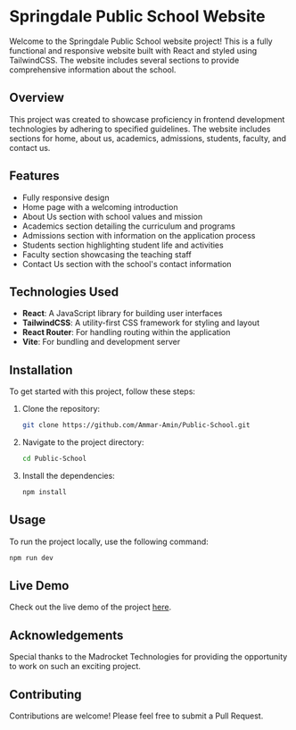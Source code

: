 # Springdale Public School Website

Welcome to the Springdale Public School website project! This is a fully functional and responsive website built with React and styled using TailwindCSS. The website includes several sections to provide comprehensive information about the school.

## Overview

This project was created to showcase proficiency in frontend development technologies by adhering to specified guidelines. The website includes sections for home, about us, academics, admissions, students, faculty, and contact us.

## Features

- Fully responsive design
- Home page with a welcoming introduction
- About Us section with school values and mission
- Academics section detailing the curriculum and programs
- Admissions section with information on the application process
- Students section highlighting student life and activities
- Faculty section showcasing the teaching staff
- Contact Us section with the school's contact information

## Technologies Used

- **React**: A JavaScript library for building user interfaces
- **TailwindCSS**: A utility-first CSS framework for styling and layout
- **React Router**: For handling routing within the application
- **Vite**: For bundling and development server

## Installation

To get started with this project, follow these steps:

1. Clone the repository:
   ```bash
   git clone https://github.com/Ammar-Amin/Public-School.git
   ```
2. Navigate to the project directory:
   ```bash
   cd Public-School
   ```
3. Install the dependencies:
   ```bash
   npm install
   ```

## Usage

To run the project locally, use the following command:

```bash
npm run dev
```

## Live Demo

Check out the live demo of the project [here](https://springdale01.netlify.app).

## Acknowledgements

Special thanks to the Madrocket Technologies for providing the opportunity to work on such an exciting project.

## Contributing

Contributions are welcome! Please feel free to submit a Pull Request.
